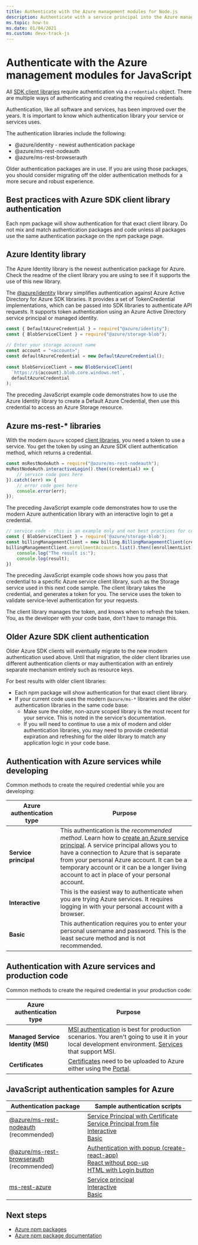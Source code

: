 ```yaml
---
title: Authenticate with the Azure management modules for Node.js
description: Authenticate with a service principal into the Azure management modules for Node.js
ms.topic: how-to
ms.date: 01/04/2021
ms.custom: devx-track-js
---
```


# Authenticate with the Azure management modules for JavaScript

All [SDK client libraries](../azure-sdk-library-package-index.md) require authentication via a `credentials` object. There are multiple ways of authenticating and creating the required
credentials.

Authentication, like all software and services, has been improved over the years. It is important to know which authentication library your service or services 
uses. 

The authentication libraries include the following:

* @azure/identity - newest authentication package
* @azure/ms-rest-nodeauth
* @azure/ms-rest-browserauth

Older authentication packages are in use. If you are using those packages, you should consider migrating off the older authentication methods for a more secure and robust experience. 

## Best practices with Azure SDK client library authentication

Each npm package will show authentication for that exact client library. Do not mix and match authentication packages and code unless all packages use the same authentication package on the npm package page. 

## Azure Identity library

The Azure Identity library is the newest authentication package for Azure. Check the readme of the client library you are using to see if it supports the use of this new library.

The [@azure/identity](https://www.npmjs.com/package/@azure/identity) library simplifies authentication against Azure Active Directory for Azure SDK libraries. It provides a set of TokenCredential implementations, which can be passed into SDK libraries to authenticate API requests. It supports token authentication using an Azure Active Directory service principal or managed identity.

```javascript
const { DefaultAzureCredential } = require("@azure/identity");
const { BlobServiceClient } = require("@azure/storage-blob");
 
// Enter your storage account name
const account = "<account>";
const defaultAzureCredential = new DefaultAzureCredential();
 
const blobServiceClient = new BlobServiceClient(
  `https://${account}.blob.core.windows.net`,
  defaultAzureCredential
);
```

The preceding JavaScript example code demonstrates how to use the Azure Identity library to create a Default Azure Credential, then use this credential to access an Azure Storage resource.

## Azure ms-rest-* libraries
With the modern `@azure` scoped [client libraries](../azure-sdk-library-package-index.md#modern-javascripttypescript-libraries), you need a token to use a service. You get the token by using an Azure SDK client authentication method, which returns a credential. 

```javascript
const msRestNodeAuth = require("@azure/ms-rest-nodeauth");
msRestNodeAuth.interactiveLogin().then((credential) => {
    // service code goes here
}).catch((err) => {
    // error code goes here
    console.error(err);
});
```

The preceding JavaScript example code demonstrates how to use the modern Azure authentication library with an interactive login to get a credential.

```javascript
// service code - this is an example only and not best practices for code flow
const { BlobServiceClient } = require('@azure/storage-blob');
const billingManagementClient = new billing.BillingManagementClient(credential, subscriptionId);
billingManagementClient.enrollmentAccounts.list().then((enrollmentList) => {
    console.log("The result is:");
    console.log(result);
})
```

The preceding JavaScript example code shows how you pass that credential to a specific Azure service client library, such as the Storage service used in this next code sample. The client library takes the credential, and generates a token for you. The service uses the token to validate service-level authentication for your requests. 

The client library manages the token, and knows when to refresh the token. You, as the developer with your code base, don't have to manage this.

## Older Azure SDK client authentication 

Older Azure SDK clients will eventually migrate to the new modern authentication used above. Until that migration, the older client libraries use different authentication clients or may authentication with an entirely separate mechanism entirely such as resource keys. 

For best results with older client libraries: 
* Each npm package will show authentication for that exact client library.  
* If your current code uses the modern `@azure/ms-*` libraries and the older authentication libraries in the same code base:
    * Make sure the older, non-azure scoped library is the most recent for your service. This is noted in the service's documentation. 
    * If you will need to continue to use a mix of modern and older authentication libraries, you may need to provide credential expiration and refreshing for the older library to match any application logic in your code base. 

## Authentication with Azure services while developing

Common methods to create the required credential while you are developing:

| Azure authentication type|Purpose|
|--|--|
|**Service principal**|This authentication is the _recommended method_. Learn how to [create an Azure service principal](node-sdk-azure-authenticate-principal.md). A service principal allows you to have a connection to Azure that is separate from your personal Azure account. It can be a temporary account or it can be a longer living account to act in place of your personal account.|
| **Interactive**| This is the easiest way to authenticate when you are trying Azure services. It requires logging in with your personal account with a browser. |
|**Basic**|This authentication requires you to enter your personal username and password. This is the least secure method and is not recommended.| 

## Authentication with Azure services and production code

Common methods to create the required credential in your production code:

|Azure authentication type|Purpose|
|--|--|
|**Managed Service Identity (MSI)**|[MSI authentication](/azure/active-directory/managed-identities-azure-resources/overview) is best for production scenarios. You aren't going to use it in your local development environment. [Services](/azure/active-directory/managed-identities-azure-resources/services-support-managed-identities) that support MSI.|
|**Certificates**|[Certificates](/azure/cloud-services/cloud-services-certs-create) need to be uploaded to Azure either using the [Portal](/azure/cloud-services/cloud-services-configure-ssl-certificate-portal).|

## JavaScript authentication samples for Azure

|Authentication package|Sample authentication scripts|
|--|--|
|[@azure/ms-rest-nodeauth](https://www.npmjs.com/package/@azure/ms-rest-nodeauth) <br>(recommended)|[Service Principal with Certificate](https://github.com/Azure/ms-rest-nodeauth/blob/master/samples/authFileWithSpCert.ts)<br>[Service Principal from file](https://github.com/Azure/ms-rest-nodeauth/blob/master/samples/authFileWithSpSecret.ts)<br>[Interactive](https://github.com/Azure/ms-rest-nodeauth/blob/master/samples/interactivePersonalAccount.ts)<br>[Basic](https://github.com/Azure/ms-rest-nodeauth/blob/master/samples/usernamePassword.ts)|
|[@azure/ms-rest-browserauth](https://www.npmjs.com/package/@azure/ms-rest-browserauth)<br>(recommended)|[Authentication with popup (create-react-app)](https://github.com/Azure/ms-rest-browserauth/tree/master/samples/authentication-with-popup)<br>[React without pop-up](https://github.com/Azure/ms-rest-browserauth/tree/master/samples/react-app)<br>[HTML with Login button](https://github.com/Azure/ms-rest-browserauth/tree/master/samples/vanilla)|
|[ms-rest-azure](https://www.npmjs.com/package/ms-rest-azure)|[Service principal](https://github.com/Azure/azure-sdk-for-node/blob/master/Documentation/Authentication.md#service-principal-authentication)<br>[Interactive](https://github.com/Azure/azure-sdk-for-node/blob/master/Documentation/Authentication.md#interactive-login)<br>[Basic](https://github.com/Azure/azure-sdk-for-node/blob/master/Documentation/Authentication.md#basic-authentication)|

## Next steps	

* [Azure npm packages](../azure-sdk-library-package-index.md)
* [Azure npm package documentation](/javascript/api/overview/azure/)
